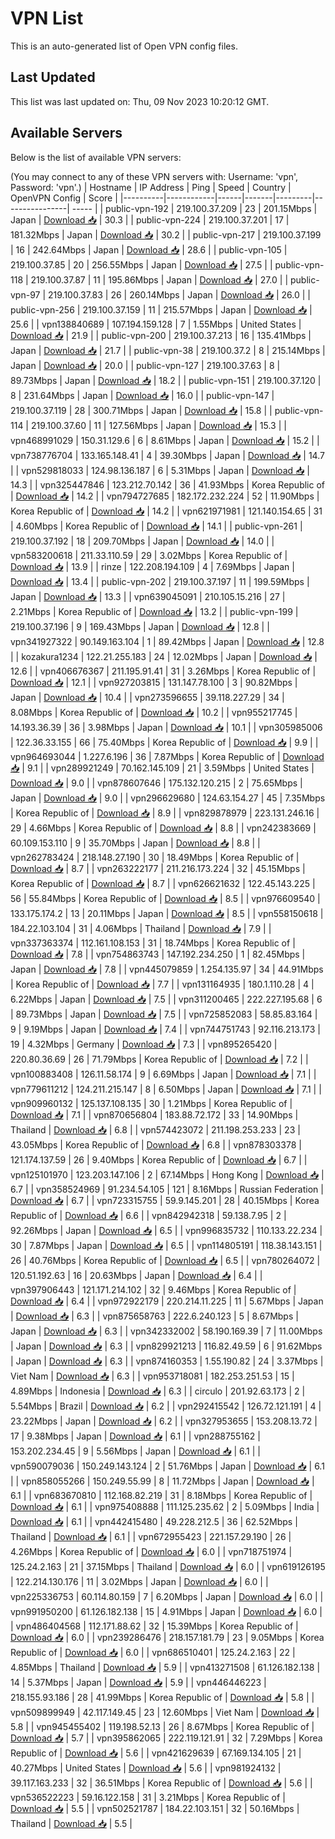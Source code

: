 # VPN List

This is an auto-generated list of Open VPN config files.

## Last Updated

This list was last updated on: Thu, 09 Nov 2023 10:20:12 GMT.

## Available Servers

Below is the list of available VPN servers:

(You may connect to any of these VPN servers with: Username: 'vpn', Password: 'vpn'.)
| Hostname | IP Address | Ping | Speed | Country | OpenVPN Config | Score |
|----------|------------|------|-------|---------|----------------| ----- |
| public-vpn-192 | 219.100.37.209 | 23 | 201.15Mbps | Japan | [Download 📥](./configs/server_0_JP.ovpn) | 30.3 |
| public-vpn-224 | 219.100.37.201 | 17 | 181.32Mbps | Japan | [Download 📥](./configs/server_1_JP.ovpn) | 30.2 |
| public-vpn-217 | 219.100.37.199 | 16 | 242.64Mbps | Japan | [Download 📥](./configs/server_2_JP.ovpn) | 28.6 |
| public-vpn-105 | 219.100.37.85 | 20 | 256.55Mbps | Japan | [Download 📥](./configs/server_3_JP.ovpn) | 27.5 |
| public-vpn-118 | 219.100.37.87 | 11 | 195.86Mbps | Japan | [Download 📥](./configs/server_4_JP.ovpn) | 27.0 |
| public-vpn-97 | 219.100.37.83 | 26 | 260.14Mbps | Japan | [Download 📥](./configs/server_5_JP.ovpn) | 26.0 |
| public-vpn-256 | 219.100.37.159 | 11 | 215.57Mbps | Japan | [Download 📥](./configs/server_6_JP.ovpn) | 25.6 |
| vpn138840689 | 107.194.159.128 | 7 | 1.55Mbps | United States | [Download 📥](./configs/server_7_US.ovpn) | 21.9 |
| public-vpn-200 | 219.100.37.213 | 16 | 135.41Mbps | Japan | [Download 📥](./configs/server_8_JP.ovpn) | 21.7 |
| public-vpn-38 | 219.100.37.2 | 8 | 215.14Mbps | Japan | [Download 📥](./configs/server_9_JP.ovpn) | 20.0 |
| public-vpn-127 | 219.100.37.63 | 8 | 89.73Mbps | Japan | [Download 📥](./configs/server_10_JP.ovpn) | 18.2 |
| public-vpn-151 | 219.100.37.120 | 8 | 231.64Mbps | Japan | [Download 📥](./configs/server_11_JP.ovpn) | 16.0 |
| public-vpn-147 | 219.100.37.119 | 28 | 300.71Mbps | Japan | [Download 📥](./configs/server_12_JP.ovpn) | 15.8 |
| public-vpn-114 | 219.100.37.60 | 11 | 127.56Mbps | Japan | [Download 📥](./configs/server_13_JP.ovpn) | 15.3 |
| vpn468991029 | 150.31.129.6 | 6 | 8.61Mbps | Japan | [Download 📥](./configs/server_14_JP.ovpn) | 15.2 |
| vpn738776704 | 133.165.148.41 | 4 | 39.30Mbps | Japan | [Download 📥](./configs/server_15_JP.ovpn) | 14.7 |
| vpn529818033 | 124.98.136.187 | 6 | 5.31Mbps | Japan | [Download 📥](./configs/server_16_JP.ovpn) | 14.3 |
| vpn325447846 | 123.212.70.142 | 36 | 41.93Mbps | Korea Republic of | [Download 📥](./configs/server_17_KR.ovpn) | 14.2 |
| vpn794727685 | 182.172.232.224 | 52 | 11.90Mbps | Korea Republic of | [Download 📥](./configs/server_18_KR.ovpn) | 14.2 |
| vpn621971981 | 121.140.154.65 | 31 | 4.60Mbps | Korea Republic of | [Download 📥](./configs/server_19_KR.ovpn) | 14.1 |
| public-vpn-261 | 219.100.37.192 | 18 | 209.70Mbps | Japan | [Download 📥](./configs/server_20_JP.ovpn) | 14.0 |
| vpn583200618 | 211.33.110.59 | 29 | 3.02Mbps | Korea Republic of | [Download 📥](./configs/server_21_KR.ovpn) | 13.9 |
| rinze | 122.208.194.109 | 4 | 7.69Mbps | Japan | [Download 📥](./configs/server_22_JP.ovpn) | 13.4 |
| public-vpn-202 | 219.100.37.197 | 11 | 199.59Mbps | Japan | [Download 📥](./configs/server_23_JP.ovpn) | 13.3 |
| vpn639045091 | 210.105.15.216 | 27 | 2.21Mbps | Korea Republic of | [Download 📥](./configs/server_24_KR.ovpn) | 13.2 |
| public-vpn-199 | 219.100.37.196 | 9 | 169.43Mbps | Japan | [Download 📥](./configs/server_25_JP.ovpn) | 12.8 |
| vpn341927322 | 90.149.163.104 | 1 | 89.42Mbps | Japan | [Download 📥](./configs/server_26_JP.ovpn) | 12.8 |
| kozakura1234 | 122.21.255.183 | 24 | 12.02Mbps | Japan | [Download 📥](./configs/server_27_JP.ovpn) | 12.6 |
| vpn406676367 | 211.195.91.41 | 31 | 3.26Mbps | Korea Republic of | [Download 📥](./configs/server_28_KR.ovpn) | 12.1 |
| vpn927203815 | 131.147.78.100 | 3 | 90.82Mbps | Japan | [Download 📥](./configs/server_29_JP.ovpn) | 10.4 |
| vpn273596655 | 39.118.227.29 | 34 | 8.08Mbps | Korea Republic of | [Download 📥](./configs/server_30_KR.ovpn) | 10.2 |
| vpn955217745 | 14.193.36.39 | 36 | 3.98Mbps | Japan | [Download 📥](./configs/server_31_JP.ovpn) | 10.1 |
| vpn305985006 | 122.36.33.155 | 66 | 75.40Mbps | Korea Republic of | [Download 📥](./configs/server_32_KR.ovpn) | 9.9 |
| vpn964693044 | 1.227.6.196 | 36 | 7.87Mbps | Korea Republic of | [Download 📥](./configs/server_33_KR.ovpn) | 9.1 |
| vpn289921249 | 70.162.145.109 | 21 | 3.59Mbps | United States | [Download 📥](./configs/server_34_US.ovpn) | 9.0 |
| vpn878607646 | 175.132.120.215 | 2 | 75.65Mbps | Japan | [Download 📥](./configs/server_35_JP.ovpn) | 9.0 |
| vpn296629680 | 124.63.154.27 | 45 | 7.35Mbps | Korea Republic of | [Download 📥](./configs/server_36_KR.ovpn) | 8.9 |
| vpn829878979 | 223.131.246.16 | 29 | 4.66Mbps | Korea Republic of | [Download 📥](./configs/server_37_KR.ovpn) | 8.8 |
| vpn242383669 | 60.109.153.110 | 9 | 35.70Mbps | Japan | [Download 📥](./configs/server_38_JP.ovpn) | 8.8 |
| vpn262783424 | 218.148.27.190 | 30 | 18.49Mbps | Korea Republic of | [Download 📥](./configs/server_39_KR.ovpn) | 8.7 |
| vpn263222177 | 211.216.173.224 | 32 | 45.15Mbps | Korea Republic of | [Download 📥](./configs/server_40_KR.ovpn) | 8.7 |
| vpn626621632 | 122.45.143.225 | 56 | 55.84Mbps | Korea Republic of | [Download 📥](./configs/server_41_KR.ovpn) | 8.5 |
| vpn976609540 | 133.175.174.2 | 13 | 20.11Mbps | Japan | [Download 📥](./configs/server_42_JP.ovpn) | 8.5 |
| vpn558150618 | 184.22.103.104 | 31 | 4.06Mbps | Thailand | [Download 📥](./configs/server_43_TH.ovpn) | 7.9 |
| vpn337363374 | 112.161.108.153 | 31 | 18.74Mbps | Korea Republic of | [Download 📥](./configs/server_44_KR.ovpn) | 7.8 |
| vpn754863743 | 147.192.234.250 | 1 | 82.45Mbps | Japan | [Download 📥](./configs/server_45_JP.ovpn) | 7.8 |
| vpn445079859 | 1.254.135.97 | 34 | 44.91Mbps | Korea Republic of | [Download 📥](./configs/server_46_KR.ovpn) | 7.7 |
| vpn131164935 | 180.1.110.28 | 4 | 6.22Mbps | Japan | [Download 📥](./configs/server_47_JP.ovpn) | 7.5 |
| vpn311200465 | 222.227.195.68 | 6 | 89.73Mbps | Japan | [Download 📥](./configs/server_48_JP.ovpn) | 7.5 |
| vpn725852083 | 58.85.83.164 | 9 | 9.19Mbps | Japan | [Download 📥](./configs/server_49_JP.ovpn) | 7.4 |
| vpn744751743 | 92.116.213.173 | 19 | 4.32Mbps | Germany | [Download 📥](./configs/server_50_DE.ovpn) | 7.3 |
| vpn895265420 | 220.80.36.69 | 26 | 71.79Mbps | Korea Republic of | [Download 📥](./configs/server_51_KR.ovpn) | 7.2 |
| vpn100883408 | 126.11.58.174 | 9 | 6.69Mbps | Japan | [Download 📥](./configs/server_52_JP.ovpn) | 7.1 |
| vpn779611212 | 124.211.215.147 | 8 | 6.50Mbps | Japan | [Download 📥](./configs/server_53_JP.ovpn) | 7.1 |
| vpn909960132 | 125.137.108.135 | 30 | 1.21Mbps | Korea Republic of | [Download 📥](./configs/server_54_KR.ovpn) | 7.1 |
| vpn870656804 | 183.88.72.172 | 33 | 14.90Mbps | Thailand | [Download 📥](./configs/server_55_TH.ovpn) | 6.8 |
| vpn574423072 | 211.198.253.233 | 23 | 43.05Mbps | Korea Republic of | [Download 📥](./configs/server_56_KR.ovpn) | 6.8 |
| vpn878303378 | 121.174.137.59 | 26 | 9.40Mbps | Korea Republic of | [Download 📥](./configs/server_57_KR.ovpn) | 6.7 |
| vpn125101970 | 123.203.147.106 | 2 | 67.14Mbps | Hong Kong | [Download 📥](./configs/server_58_HK.ovpn) | 6.7 |
| vpn358524969 | 91.234.54.105 | 121 | 8.16Mbps | Russian Federation | [Download 📥](./configs/server_59_RU.ovpn) | 6.7 |
| vpn723315755 | 59.9.145.201 | 28 | 40.15Mbps | Korea Republic of | [Download 📥](./configs/server_60_KR.ovpn) | 6.6 |
| vpn842942318 | 59.138.7.95 | 2 | 92.26Mbps | Japan | [Download 📥](./configs/server_61_JP.ovpn) | 6.5 |
| vpn996835732 | 110.133.22.234 | 30 | 7.87Mbps | Japan | [Download 📥](./configs/server_62_JP.ovpn) | 6.5 |
| vpn114805191 | 118.38.143.151 | 26 | 40.76Mbps | Korea Republic of | [Download 📥](./configs/server_63_KR.ovpn) | 6.5 |
| vpn780264072 | 120.51.192.63 | 16 | 20.63Mbps | Japan | [Download 📥](./configs/server_64_JP.ovpn) | 6.4 |
| vpn397906443 | 121.171.214.102 | 32 | 9.46Mbps | Korea Republic of | [Download 📥](./configs/server_65_KR.ovpn) | 6.4 |
| vpn972922179 | 220.214.11.225 | 11 | 5.67Mbps | Japan | [Download 📥](./configs/server_66_JP.ovpn) | 6.3 |
| vpn875658763 | 222.6.240.123 | 5 | 8.67Mbps | Japan | [Download 📥](./configs/server_67_JP.ovpn) | 6.3 |
| vpn342332002 | 58.190.169.39 | 7 | 11.00Mbps | Japan | [Download 📥](./configs/server_68_JP.ovpn) | 6.3 |
| vpn829921213 | 116.82.49.59 | 6 | 91.62Mbps | Japan | [Download 📥](./configs/server_69_JP.ovpn) | 6.3 |
| vpn874160353 | 1.55.190.82 | 24 | 3.37Mbps | Viet Nam | [Download 📥](./configs/server_70_VN.ovpn) | 6.3 |
| vpn953718081 | 182.253.251.53 | 15 | 4.89Mbps | Indonesia | [Download 📥](./configs/server_71_ID.ovpn) | 6.3 |
| circulo | 201.92.63.173 | 2 | 5.54Mbps | Brazil | [Download 📥](./configs/server_72_BR.ovpn) | 6.2 |
| vpn292415542 | 126.72.121.191 | 4 | 23.22Mbps | Japan | [Download 📥](./configs/server_73_JP.ovpn) | 6.2 |
| vpn327953655 | 153.208.13.72 | 17 | 9.38Mbps | Japan | [Download 📥](./configs/server_74_JP.ovpn) | 6.1 |
| vpn288755162 | 153.202.234.45 | 9 | 5.56Mbps | Japan | [Download 📥](./configs/server_75_JP.ovpn) | 6.1 |
| vpn590079036 | 150.249.143.124 | 2 | 51.76Mbps | Japan | [Download 📥](./configs/server_76_JP.ovpn) | 6.1 |
| vpn858055266 | 150.249.55.99 | 8 | 11.72Mbps | Japan | [Download 📥](./configs/server_77_JP.ovpn) | 6.1 |
| vpn683670810 | 112.168.82.219 | 31 | 8.18Mbps | Korea Republic of | [Download 📥](./configs/server_78_KR.ovpn) | 6.1 |
| vpn975408888 | 111.125.235.62 | 2 | 5.09Mbps | India | [Download 📥](./configs/server_79_IN.ovpn) | 6.1 |
| vpn442415480 | 49.228.212.5 | 36 | 62.52Mbps | Thailand | [Download 📥](./configs/server_80_TH.ovpn) | 6.1 |
| vpn672955423 | 221.157.29.190 | 26 | 4.26Mbps | Korea Republic of | [Download 📥](./configs/server_81_KR.ovpn) | 6.0 |
| vpn718751974 | 125.24.2.163 | 21 | 37.15Mbps | Thailand | [Download 📥](./configs/server_82_TH.ovpn) | 6.0 |
| vpn619126195 | 122.214.130.176 | 11 | 3.02Mbps | Japan | [Download 📥](./configs/server_83_JP.ovpn) | 6.0 |
| vpn225336753 | 60.114.80.159 | 7 | 6.20Mbps | Japan | [Download 📥](./configs/server_84_JP.ovpn) | 6.0 |
| vpn991950200 | 61.126.182.138 | 15 | 4.91Mbps | Japan | [Download 📥](./configs/server_85_JP.ovpn) | 6.0 |
| vpn486404568 | 112.171.88.62 | 32 | 15.39Mbps | Korea Republic of | [Download 📥](./configs/server_86_KR.ovpn) | 6.0 |
| vpn239286476 | 218.157.181.79 | 23 | 9.05Mbps | Korea Republic of | [Download 📥](./configs/server_87_KR.ovpn) | 6.0 |
| vpn686510401 | 125.24.2.163 | 22 | 4.85Mbps | Thailand | [Download 📥](./configs/server_88_TH.ovpn) | 5.9 |
| vpn413271508 | 61.126.182.138 | 14 | 5.37Mbps | Japan | [Download 📥](./configs/server_89_JP.ovpn) | 5.9 |
| vpn446446223 | 218.155.93.186 | 28 | 41.99Mbps | Korea Republic of | [Download 📥](./configs/server_90_KR.ovpn) | 5.8 |
| vpn509899949 | 42.117.149.45 | 23 | 12.60Mbps | Viet Nam | [Download 📥](./configs/server_91_VN.ovpn) | 5.8 |
| vpn945455402 | 119.198.52.13 | 26 | 8.67Mbps | Korea Republic of | [Download 📥](./configs/server_92_KR.ovpn) | 5.7 |
| vpn395862065 | 222.119.121.91 | 32 | 7.29Mbps | Korea Republic of | [Download 📥](./configs/server_93_KR.ovpn) | 5.6 |
| vpn421629639 | 67.169.134.105 | 21 | 40.27Mbps | United States | [Download 📥](./configs/server_94_US.ovpn) | 5.6 |
| vpn981924132 | 39.117.163.233 | 32 | 36.51Mbps | Korea Republic of | [Download 📥](./configs/server_95_KR.ovpn) | 5.6 |
| vpn536522223 | 59.16.122.158 | 31 | 3.21Mbps | Korea Republic of | [Download 📥](./configs/server_96_KR.ovpn) | 5.5 |
| vpn502521787 | 184.22.103.151 | 32 | 50.16Mbps | Thailand | [Download 📥](./configs/server_97_TH.ovpn) | 5.5 |
